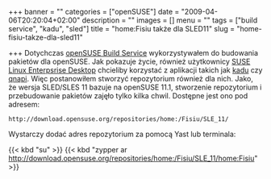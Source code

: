 +++
banner = ""
categories = ["openSUSE"]
date = "2009-04-06T20:20:04+02:00"
description = ""
images = []
menu = ""
tags = ["build service", "kadu", "sled"]
title = "home:Fisiu także dla SLED11"
slug = "home-fisiu-takze-dla-sled11"

+++
Dotychczas [openSUSE Build Service](https://build.opensuse.org/) wykorzystywałem do budowania pakietów dla openSUSE. Jak pokazuje życie, również użytkownicy [SUSE Linux Enterpsrise Desktop](http://www.novell.com/linux/) chcieliby korzystać z aplikacji takich jak [kadu](http://www.kadu.net) czy [qnapi](http://krzemin.iglu.cz/software/qnapi). Więc postanowiłem stworzyć repozytorium również dla nich. Jako, że wersja SLED/SLES 11 bazuje na openSUSE 11.1, stworzenie repozytorium i przebudowanie pakietów zajęło tylko kilka chwil. Dostępne jest ono pod adresem:

`http://download.opensuse.org/repositories/home:/Fisiu/SLE_11/`

Wystarczy dodać adres repozytorium za pomocą Yast lub terminala:

{{< kbd "su" >}}
{{< kbd "zypper ar http://download.opensuse.org/repositories/home:/Fisiu/SLE_11/home:Fisiu" >}}
